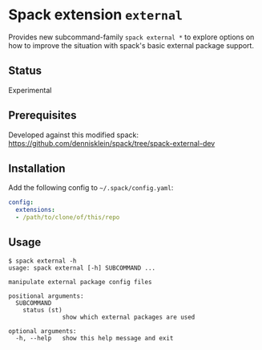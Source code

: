# Spack extension `external`

Provides new subcommand-family `spack external *` to explore options on how to improve the situation with spack's basic external package support.

## Status

Experimental

## Prerequisites

Developed against this modified spack: https://github.com/dennisklein/spack/tree/spack-external-dev

## Installation

Add the following config to `~/.spack/config.yaml`:

```yaml
config:
  extensions:
  - /path/to/clone/of/this/repo
```

## Usage

```
$ spack external -h
usage: spack external [-h] SUBCOMMAND ...

manipulate external package config files

positional arguments:
  SUBCOMMAND
    status (st)
               show which external packages are used

optional arguments:
  -h, --help   show this help message and exit
```
